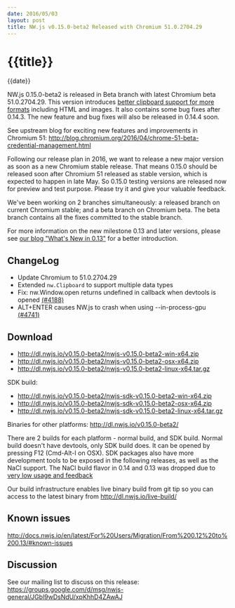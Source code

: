 ```yaml
---
date: 2016/05/03
layout: post
title: NW.js v0.15.0-beta2 Released with Chromium 51.0.2704.29
---
```


# {{title}}
{{date}}

NW.js 0.15.0-beta2 is released in Beta branch with latest Chromium beta 51.0.2704.29. This version introduces [better clipboard support for more formats](http://docs.nwjs.io/en/latest/References/Clipboard/#clipreadavailabletypes) including HTML and images. It also contains some bug fixes after 0.14.3. The new feature and bug fixes will also be released in 0.14.4 soon.

See upstream blog for exciting new features and improvements in Chromium 51: http://blog.chromium.org/2016/04/chrome-51-beta-credential-management.html

Following our release plan in 2016, we want to release a new major version as soon as a new Chromium stable release. That means 0.15.0 should be released soon after Chromium 51 released as stable version, which is expected to happen in late May. So 0.15.0 testing versions are released now for preview and test purpose. Please try it and give your valuable feedback.

We've been working on 2 branches simultaneously: a released branch on current Chromium stable; and a beta branch on Chromium beta. The beta branch contains all the fixes committed to the stable branch.

For more information on the new milestone 0.13 and later versions, please see [our blog "What's New in 0.13"](/blog/whats-new-in-0.13) for a better introduction.

## ChangeLog

- Update Chromium to 51.0.2704.29
- Extended `nw.Clipboard` to support multiple data types
- Fix: nw.Window.open returns undefined in callback when devtools is opened [(#4188)](https://github.com/nwjs/nw.js/issues/4188)
- ALT+ENTER causes NW.js to crash when using --in-process-gpu [(#4741)](https://github.com/nwjs/nw.js/issues/4741)

## Download 

* http://dl.nwjs.io/v0.15.0-beta2/nwjs-v0.15.0-beta2-win-x64.zip 
* http://dl.nwjs.io/v0.15.0-beta2/nwjs-v0.15.0-beta2-osx-x64.zip 
* http://dl.nwjs.io/v0.15.0-beta2/nwjs-v0.15.0-beta2-linux-x64.tar.gz 

SDK build: 
* http://dl.nwjs.io/v0.15.0-beta2/nwjs-sdk-v0.15.0-beta2-win-x64.zip 
* http://dl.nwjs.io/v0.15.0-beta2/nwjs-sdk-v0.15.0-beta2-osx-x64.zip 
* http://dl.nwjs.io/v0.15.0-beta2/nwjs-sdk-v0.15.0-beta2-linux-x64.tar.gz 

Binaries for other platforms: http://dl.nwjs.io/v0.15.0-beta2/ 

There are 2 builds for each platform - normal build, and SDK build. Normal build doesn't have devtools, only SDK build does. lt can be opened by pressing F12 (Cmd-Alt-I on OSX). SDK packages also have more development tools to be exposed in the following releases, as well as the NaCl support. The NaCl build flavor in 0.14 and 0.13 was dropped due to [very low usage and feedback](https://groups.google.com/d/msg/nwjs-general/uyNwqEPowd0/RfIDu1EIBQAJ)

Our build infrastructure enables live binary build from git tip so you can access to the latest binary from http://dl.nwjs.io/live-build/ 

## Known issues 
 
http://docs.nwjs.io/en/latest/For%20Users/Migration/From%200.12%20to%200.13/#known-issues

## Discussion

See our mailing list to discuss on this release: https://groups.google.com/d/msg/nwjs-general/JGbl9wDsNdU/xpKhhD4ZAwAJ